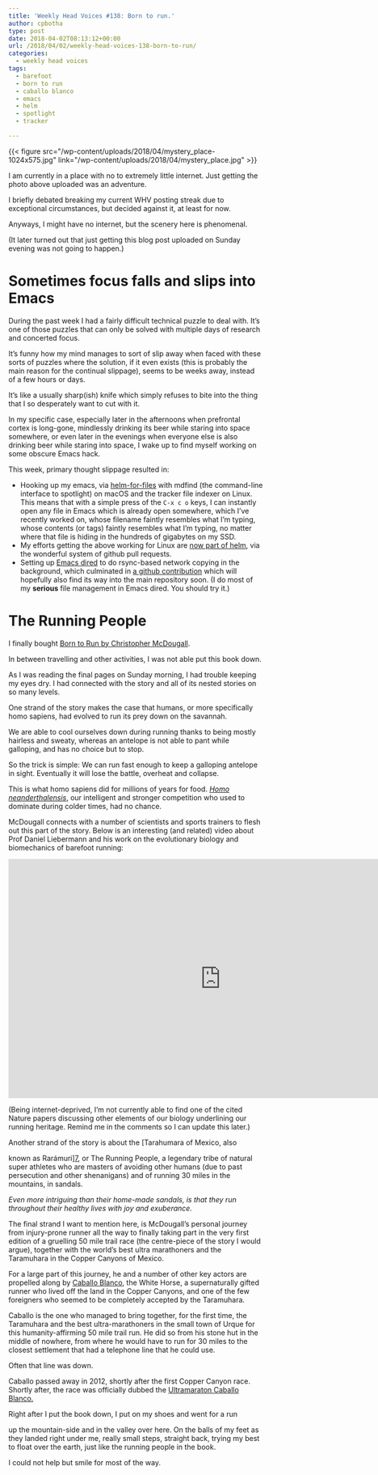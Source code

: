 ```yaml
---
title: 'Weekly Head Voices #138: Born to run.'
author: cpbotha
type: post
date: 2018-04-02T08:13:12+00:00
url: /2018/04/02/weekly-head-voices-138-born-to-run/
categories:
  - weekly head voices
tags:
  - barefoot
  - born to run
  - caballo blanco
  - emacs
  - helm
  - spotlight
  - tracker

---
```

{{< figure src="/wp-content/uploads/2018/04/mystery_place-1024x575.jpg" link="/wp-content/uploads/2018/04/mystery_place.jpg" >}}

I am currently in a place with no to extremely little internet. Just getting the photo above uploaded was an adventure.

I briefly debated breaking my current WHV posting streak due to exceptional circumstances, but decided against it, at least for now.

Anyways, I might have no internet, but the scenery here is phenomenal.

(It later turned out that just getting this blog post uploaded on Sunday evening was not going to happen.)

# Sometimes focus falls and slips into Emacs

During the past week I had a fairly difficult technical puzzle to deal with. It’s one of those puzzles that can only be solved with multiple days of research and concerted focus.

It’s funny how my mind manages to sort of slip away when faced with these sorts of puzzles where the solution, if it even exists (this is probably the main reason for the continual slippage), seems to be weeks away, instead of a few hours or days.

It’s like a usually sharp(ish) knife which simply refuses to bite into the thing that I so desperately want to cut with it.

In my specific case, especially later in the afternoons when prefrontal cortex is long-gone, mindlessly drinking its beer while staring into space somewhere, or even later in the evenings when everyone else is also drinking beer while staring into space, I wake up to find myself working on some obscure Emacs hack.

This week, primary thought slippage resulted in:

  * Hooking up my emacs, via [helm-for-files][1] with mdfind (the command-line interface to spotlight) on macOS and the tracker file indexer on Linux. This means that with a simple press of the `C-x c o` keys, I can instantly open any file in Emacs which is already open somewhere, which I’ve recently worked on, whose filename faintly resembles what I’m typing, whose contents (or tags) faintly resembles what I’m typing, no matter where that file is hiding in the hundreds of gigabytes on my SSD.
  * My efforts getting the above working for Linux are [now part of helm][2], via the wonderful system of github pull requests.
  * Setting up [Emacs dired][3] to do rsync-based network copying in the background, which culminated in [a github contribution][4] which will hopefully also find its way into the main repository soon. (I do most of my **serious** file management in Emacs dired. You should try it.)

# The Running People

I finally bought [Born to Run by Christopher McDougall][5].

In between travelling and other activities, I was not able put this book down.

As I was reading the final pages on Sunday morning, I had trouble keeping my eyes dry. I had connected with the story and all of its nested stories on so many levels.

One strand of the story makes the case that humans, or more specifically homo sapiens, had evolved to run its prey down on the savannah.

We are able to cool ourselves down during running thanks to being mostly hairless and sweaty, whereas an antelope is not able to pant while galloping, and has no choice but to stop.

So the trick is simple: We can run fast enough to keep a galloping antelope in sight. Eventually it will lose the battle, overheat and collapse.

This is what homo sapiens did for millions of years for food. [_Homo neanderthalensis_][6], our intelligent and stronger competition who used to dominate during colder times, had no chance.

McDougall connects with a number of scientists and sports trainers to flesh out this part of the story. Below is an interesting (and related) video about Prof Daniel Liebermann and his work on the evolutionary biology and biomechanics of barefoot running:

<div class="jetpack-video-wrapper">
<span class="embed-youtube" style="text-align:center; display: block;"><iframe allowfullscreen="true" class="youtube-player" height="473" src="https://www.youtube.com/embed/7jrnj-7YKZE?version=3&amp;rel=1&amp;fs=1&amp;autohide=2&amp;showsearch=0&amp;showinfo=1&amp;iv_load_policy=1&amp;wmode=transparent" style="border:0;" type="text/html" width="840"></iframe></span>
</div>

(Being internet-deprived, I’m not currently able to find one of the cited Nature papers discussing other elements of our biology underlining our running heritage. Remind me in the comments so I can update this later.)

Another strand of the story is about the [Tarahumara of Mexico, also
  
known as Rarámuri][7], or The Running People, a legendary tribe of natural super athletes who are masters of avoiding other humans (due to past persecution and other shenanigans) and of running 30 miles in the mountains, in sandals.

_Even more intriguing than their home-made sandals, is that they run throughout their healthy lives with joy and exuberance._

The final strand I want to mention here, is McDougall’s personal journey from injury-prone runner all the way to finally taking part in the very first edition of a gruelling 50 mile trail race (the centre-piece of the story I would argue), together with the world’s best ultra marathoners and the Taramuhara in the Copper Canyons of Mexico.

For a large part of this journey, he and a number of other key actors are propelled along by [Caballo Blanco][8], the White Horse, a supernaturally gifted runner who lived off the land in the Copper Canyons, and one of the few foreigners who seemed to be completely accepted by the Taramuhara.

Caballo is the one who managed to bring together, for the first time, the Taramuhara and the best ultra-marathoners in the small town of Urque for this humanity-affirming 50 mile trail run. He did so from his stone hut in the middle of nowhere, from where he would have to run for 30 miles to the closest settlement that had a telephone line that he could use.

Often that line was down.

Caballo passed away in 2012, shortly after the first Copper Canyon race. Shortly after, the race was officially dubbed the [Ultramaraton Caballo Blanco.][9]

Right after I put the book down, I put on my shoes and went for a run
  
up the mountain-side and in the valley over here. On the balls of my feet as they landed right under me, really small steps, straight back, trying my best to float over the earth, just like the running people in the book.

I could not help but smile for most of the way.

 

 [1]: http://pragmaticemacs.com/emacs/find-and-open-files-from-anywhere-with-helm-for-files/
 [2]: https://github.com/emacs-helm/helm/pull/2005
 [3]: https://www.gnu.org/software/emacs/manual/html_node/emacs/Dired.html
 [4]: https://github.com/tmtxt/tmtxt-dired-async/pull/6
 [5]: http://www.chrismcdougall.com/born-to-run/
 [6]: https://en.wikipedia.org/wiki/Neanderthal
 [7]: https://en.wikipedia.org/wiki/Rar%C3%A1muri
 [8]: https://en.wikipedia.org/wiki/Micah_True
 [9]: https://en.wikipedia.org/wiki/Ultramaraton_Caballo_Blanco
